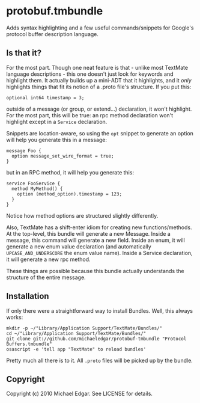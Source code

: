 # protobuf.tmbundle

Adds syntax highlighting and a few useful commands/snippets for Google's protocol buffer description language.

## Is that it?

For the most part. Though one neat feature is that - unlike most TextMate language descriptions - this one doesn't just look for keywords and highlight them. It actually builds up a mini-ADT that it highlights, and it *only* highlights things that fit its notion of a .proto file's structure. If you put this:

    optional int64 timestamp = 3;
    
outside of a message (or group, or extend...) declaration, it won't highlight. For the most part, this will be true: an rpc method declaration won't highlight except in a `Service` declaration.

Snippets are location-aware, so using the `opt` snippet to generate an option will help you generate this in a message:

    message Foo {
      option message_set_wire_format = true;
    }

but in an RPC method, it will help you generate this:

    service FooService {
      method MyMethod() {
        option (method_option).timestamp = 123;
      }
    }

Notice how method options are structured slightly differently.

Also, TextMate has a shift-enter idiom for creating new functions/methods. At the top-level, this bundle will generate a new Message. Inside a message, this command will generate a new field. Inside an enum, it will generate a new enum value declaration (and automatically `UPCASE_AND_UNDERSCORE` the enum value name). Inside a Service declaration, it will generate a new rpc method.

These things are possible because this bundle actually understands the structure of the entire message.

## Installation

If only there were a straightforward way to install Bundles. Well, this always works:

    mkdir -p ~/"Library/Application Support/TextMate/Bundles/"
    cd ~/"Library/Application Support/TextMate/Bundles/"
    git clone git://github.com/michaeledgar/protobuf-tmbundle "Protocol Buffers.tmbundle"
    osascript -e 'tell app "TextMate" to reload bundles'

Pretty much all there is to it. All `.proto` files will be picked up by the bundle.

## Copyright

Copyright (c) 2010 Michael Edgar. See LICENSE for details.